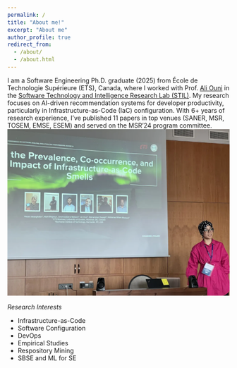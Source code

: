 ```yaml
---
permalink: /
title: "About me!"
excerpt: "About me"
author_profile: true
redirect_from: 
  - /about/
  - /about.html
---
```


I am a Software Engineering Ph.D. graduate (2025) from École de Technologie Supérieure (ETS), Canada, where I worked with Prof. [Ali Ouni](https://www.etsmtl.ca/en/research/professors/aouni/) in the [Software Technology and Intelligence Research Lab (STIL)](https://stilab-ets.github.io). My research focuses on AI-driven recommendation systems for developer productivity, particularly in Infrastructure-as-Code (IaC) configuration. With 6+ years of research experience, I’ve published 11 papers in top venues (SANER, MSR, TOSEM, EMSE, ESEM) and served on the MSR’24 program committee. 
![SANER 2024 in Rovaniemi, Finland](images/Conference.png)


*Research Interests*
- Infrastructure-as-Code
- Software Configuration
- DevOps
- Empirical Studies
- Respository Mining
- SBSE and ML for SE
